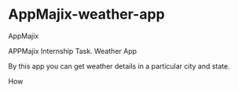 # AppMajix-weather-app
AppMajix

APPMajix Internship Task.
Weather App


By this app you can get weather details in a particular city and state.



How
 
